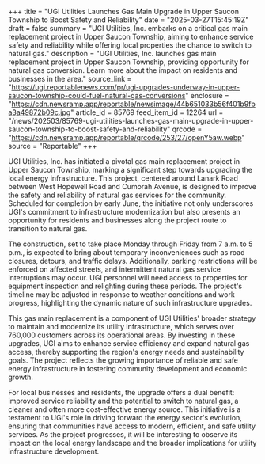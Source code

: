 +++
title = "UGI Utilities Launches Gas Main Upgrade in Upper Saucon Township to Boost Safety and Reliability"
date = "2025-03-27T15:45:19Z"
draft = false
summary = "UGI Utilities, Inc. embarks on a critical gas main replacement project in Upper Saucon Township, aiming to enhance service safety and reliability while offering local properties the chance to switch to natural gas."
description = "UGI Utilities, Inc. launches gas main replacement project in Upper Saucon Township, providing opportunity for natural gas conversion. Learn more about the impact on residents and businesses in the area."
source_link = "https://ugi.reportablenews.com/pr/ugi-upgrades-underway-in-upper-saucon-township-could-fuel-natural-gas-conversions"
enclosure = "https://cdn.newsramp.app/reportable/newsimage/44b651033b56f401b9fba3a49872b09c.jpg"
article_id = 85769
feed_item_id = 12264
url = "/news/202503/85769-ugi-utilities-launches-gas-main-upgrade-in-upper-saucon-township-to-boost-safety-and-reliability"
qrcode = "https://cdn.newsramp.app/reportable/qrcode/253/27/openY5aw.webp"
source = "Reportable"
+++

<p>UGI Utilities, Inc. has initiated a pivotal gas main replacement project in Upper Saucon Township, marking a significant step towards upgrading the local energy infrastructure. This project, centered around Lanark Road between West Hopewell Road and Cumorah Avenue, is designed to improve the safety and reliability of natural gas services for the community. Scheduled for completion by early June, the initiative not only underscores UGI's commitment to infrastructure modernization but also presents an opportunity for residents and businesses along the project route to transition to natural gas.</p><p>The construction, set to take place Monday through Friday from 7 a.m. to 5 p.m., is expected to bring about temporary inconveniences such as road closures, detours, and traffic delays. Additionally, parking restrictions will be enforced on affected streets, and intermittent natural gas service interruptions may occur. UGI personnel will need access to properties for equipment inspection and relighting during these periods. The project's timeline may be adjusted in response to weather conditions and work progress, highlighting the dynamic nature of such infrastructure upgrades.</p><p>This gas main replacement is a component of UGI Utilities' broader strategy to maintain and modernize its utility infrastructure, which serves over 760,000 customers across its operational areas. By investing in these upgrades, UGI aims to enhance service efficiency and expand natural gas access, thereby supporting the region's energy needs and sustainability goals. The project reflects the growing importance of reliable and safe energy infrastructure in fostering community development and economic growth.</p><p>For local businesses and residents, the upgrade offers a dual benefit: improved service reliability and the potential to switch to natural gas, a cleaner and often more cost-effective energy source. This initiative is a testament to UGI's role in driving forward the energy sector's evolution, ensuring that communities have access to modern, efficient, and safe utility services. As the project progresses, it will be interesting to observe its impact on the local energy landscape and the broader implications for utility infrastructure development.</p>